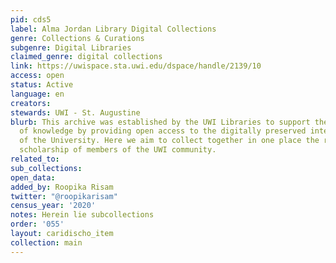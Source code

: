 ```yaml
---
pid: cds5
label: Alma Jordan Library Digital Collections
genre: Collections & Curations
subgenre: Digital Libraries
claimed_genre: digital collections
link: https://uwispace.sta.uwi.edu/dspace/handle/2139/10
access: open
status: Active
language: en
creators:
stewards: UWI - St. Augustine
blurb: This archive was established by the UWI Libraries to support the dissemination
  of knowledge by providing open access to the digitally preserved intellectual output
  of the University. Here we aim to collect together in one place the research and
  scholarship of members of the UWI community.
related_to:
sub_collections:
open_data:
added_by: Roopika Risam
twitter: "@roopikarisam"
census_year: '2020'
notes: Herein lie subcollections
order: '055'
layout: caridischo_item
collection: main
---
```

